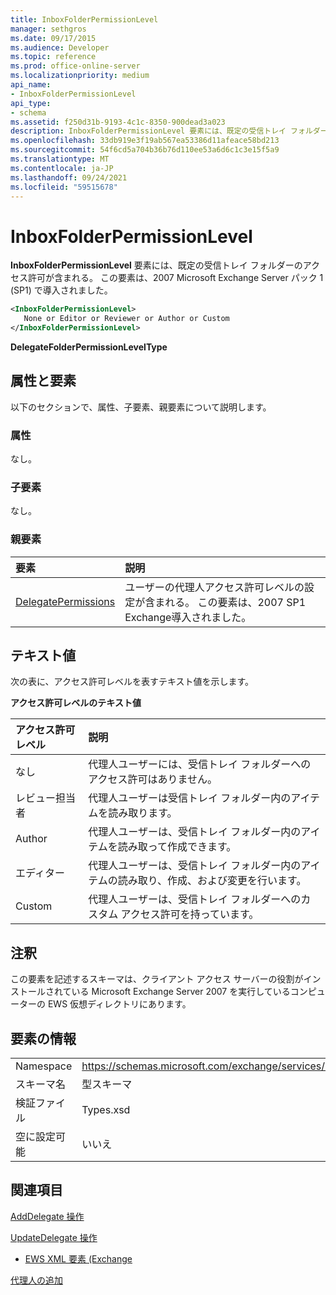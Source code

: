 ```yaml
---
title: InboxFolderPermissionLevel
manager: sethgros
ms.date: 09/17/2015
ms.audience: Developer
ms.topic: reference
ms.prod: office-online-server
ms.localizationpriority: medium
api_name:
- InboxFolderPermissionLevel
api_type:
- schema
ms.assetid: f250d31b-9193-4c1c-8350-900dead3a023
description: InboxFolderPermissionLevel 要素には、既定の受信トレイ フォルダーのアクセス許可が含まれる。 この要素は、2007 Microsoft Exchange Server パック 1 (SP1) で導入されました。
ms.openlocfilehash: 33db919e3f19ab567ea53386d11afeace58bd213
ms.sourcegitcommit: 54f6cd5a704b36b76d110ee53a6d6c1c3e15f5a9
ms.translationtype: MT
ms.contentlocale: ja-JP
ms.lasthandoff: 09/24/2021
ms.locfileid: "59515678"
---
```

# <a name="inboxfolderpermissionlevel"></a>InboxFolderPermissionLevel

**InboxFolderPermissionLevel** 要素には、既定の受信トレイ フォルダーのアクセス許可が含まれる。 この要素は、2007 Microsoft Exchange Server パック 1 (SP1) で導入されました。 
  
```xml
<InboxFolderPermissionLevel>
   None or Editor or Reviewer or Author or Custom
</InboxFolderPermissionLevel>
```

 **DelegateFolderPermissionLevelType**
## <a name="attributes-and-elements"></a>属性と要素

以下のセクションで、属性、子要素、親要素について説明します。
  
### <a name="attributes"></a>属性

なし。
  
### <a name="child-elements"></a>子要素

なし。
  
### <a name="parent-elements"></a>親要素

|**要素**|**説明**|
|:-----|:-----|
|[DelegatePermissions](delegatepermissions.md) <br/> |ユーザーの代理人アクセス許可レベルの設定が含まれる。 この要素は、2007 SP1 Exchange導入されました。  <br/> |
   
## <a name="text-value"></a>テキスト値

次の表に、アクセス許可レベルを表すテキスト値を示します。
  
**アクセス許可レベルのテキスト値**

|**アクセス許可レベル**|**説明**|
|:-----|:-----|
|なし  <br/> |代理人ユーザーには、受信トレイ フォルダーへのアクセス許可はありません。  <br/> |
|レビュー担当者  <br/> |代理人ユーザーは受信トレイ フォルダー内のアイテムを読み取ります。  <br/> |
|Author  <br/> |代理人ユーザーは、受信トレイ フォルダー内のアイテムを読み取って作成できます。  <br/> |
|エディター  <br/> |代理人ユーザーは、受信トレイ フォルダー内のアイテムの読み取り、作成、および変更を行います。  <br/> |
|Custom  <br/> |代理人ユーザーは、受信トレイ フォルダーへのカスタム アクセス許可を持っています。  <br/> |
   
## <a name="remarks"></a>注釈

この要素を記述するスキーマは、クライアント アクセス サーバーの役割がインストールされている Microsoft Exchange Server 2007 を実行しているコンピューターの EWS 仮想ディレクトリにあります。
  
## <a name="element-information"></a>要素の情報

|||
|:-----|:-----|
|Namespace  <br/> |https://schemas.microsoft.com/exchange/services/2006/types  <br/> |
|スキーマ名  <br/> |型スキーマ  <br/> |
|検証ファイル  <br/> |Types.xsd  <br/> |
|空に設定可能  <br/> |いいえ  <br/> |
   
## <a name="see-also"></a>関連項目



[AddDelegate 操作](adddelegate-operation.md)
  
[UpdateDelegate 操作](updatedelegate-operation.md)


- [EWS XML 要素 (Exchange](ews-xml-elements-in-exchange.md)


[代理人の追加](https://msdn.microsoft.com/library/3a744150-66a3-4a13-9433-793603ba5038%28Office.15%29.aspx)

